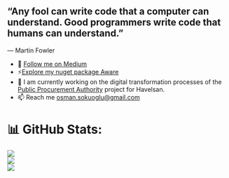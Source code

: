 ## “Any fool can write code that a computer can understand. Good programmers write code that humans can understand.”
― Martin Fowler


- 🔭 [Follow me on Medium](https://medium.com/@osman.sokuoglu)
- ⚡[Explore my nuget package Aware](https://www.nuget.org/packages/Aware)
- 👯 I am currently working on the digital transformation processes of the [Public Procurement Authority](https://ekap.kik.gov.tr/) project for Havelsan.
- 📫 Reach me osman.sokuoglu@gmail.com


<!--
**asetil/asetil** is a ✨ _special_ ✨ repository because its `README.md` (this file) appears on your GitHub profile.

Here are some ideas to get you started:

- 🔭 I’m currently working on ...
- 🌱 I’m currently learning ...
- 👯 I’m looking to collaborate on ...
- 🤔 I’m looking for help with ...
- 💬 Ask me about ...
- 📫 How to reach me: ...
- 😄 Pronouns: ...
- ⚡ Fun fact: ...
-->

# 📊 GitHub Stats:
![](https://github-readme-stats.vercel.app/api?username=asetil&theme=blueberry&hide_border=false&include_all_commits=false&count_private=false)<br/>
![](https://github-readme-streak-stats.herokuapp.com/?user=asetil&theme=blueberry&hide_border=false)<br/>
![](https://github-readme-stats.vercel.app/api/top-langs/?username=asetil&theme=blueberry&hide_border=false&include_all_commits=false&count_private=false&layout=compact)
